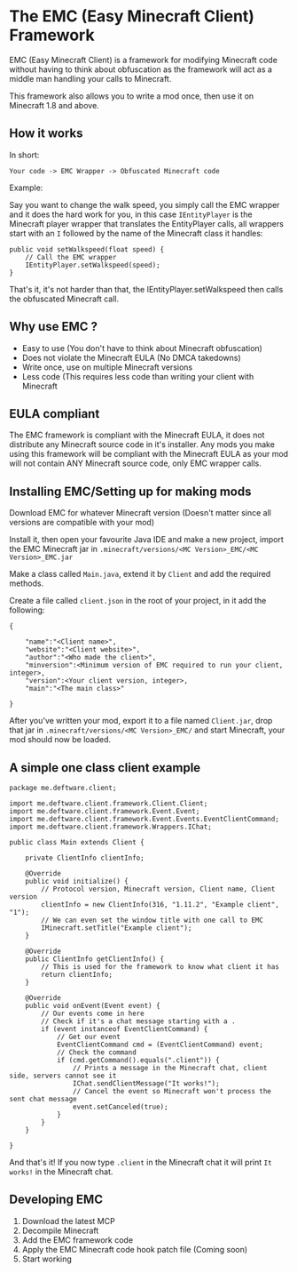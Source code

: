 The EMC (Easy Minecraft Client) Framework
===================

EMC (Easy Minecraft Client) is a framework for modifying Minecraft code without having to think about
obfuscation as the framework will act as a middle man handling your calls to Minecraft.

This framework also allows you to write a mod once, then use it on Minecraft 1.8 and above.

How it works
-------------------

In short:

`Your code -> EMC Wrapper -> Obfuscated Minecraft code`

Example:

Say you want to change the walk speed, you simply call the EMC wrapper and it does the hard work for you,
in this case `IEntityPlayer` is the Minecraft player wrapper that translates the EntityPlayer calls,
all wrappers start with an `I` followed by the name of the Minecraft class it handles:

```
public void setWalkspeed(float speed) {
	// Call the EMC wrapper
	IEntityPlayer.setWalkspeed(speed);
}
```

That's it, it's not harder than that, the IEntityPlayer.setWalkspeed then calls the obfuscated Minecraft call.

Why use EMC ?
-------------------

* Easy to use (You don't have to think about Minecraft obfuscation)
* Does not violate the Minecraft EULA (No DMCA takedowns)
* Write once, use on multiple Minecraft versions
* Less code (This requires less code than writing your client with Minecraft

EULA compliant
-------------------

The EMC framework is compliant with the Minecraft EULA, it does not distribute any Minecraft source code in it's installer.
Any mods you make using this framework will be compliant with the Minecraft EULA as your mod will not contain ANY
Minecraft source code, only EMC wrapper calls.

Installing EMC/Setting up for making mods
-------------------

Download EMC for whatever Minecraft version (Doesn't matter since all versions are compatible with your mod)

Install it, then open your favourite Java IDE and make a new project, import the EMC Minecraft jar in `.minecraft/versions/<MC Version>_EMC/<MC Version>_EMC.jar`

Make a class called `Main.java`, extend it by `Client` and add the required methods.

Create a file called `client.json` in the root of your project, in it add the following:

```
{

    "name":"<Client name>",
    "website":"<Client website>",
    "author":"<Who made the client>",
    "minversion":<Minimum version of EMC required to run your client, integer>,
    "version":<Your client version, integer>,
    "main":"<The main class>"

}
```

After you've written your mod, export it to a file named `Client.jar`, drop that jar in `.minecraft/versions/<MC Version>_EMC/` and start Minecraft, your
mod should now be loaded.

A simple one class client example
-------------------

```
package me.deftware.client;

import me.deftware.client.framework.Client.Client;
import me.deftware.client.framework.Event.Event;
import me.deftware.client.framework.Event.Events.EventClientCommand;
import me.deftware.client.framework.Wrappers.IChat;

public class Main extends Client {
	
	private ClientInfo clientInfo;
	
	@Override
	public void initialize() {
		// Protocol version, Minecraft version, Client name, Client version
		clientInfo = new ClientInfo(316, "1.11.2", "Example client", "1");
		// We can even set the window title with one call to EMC
		IMinecraft.setTitle("Example client");
	}

	@Override
	public ClientInfo getClientInfo() {
		// This is used for the framework to know what client it has
		return clientInfo;
	}

	@Override
	public void onEvent(Event event) {
		// Our events come in here
		// Check if it's a chat message starting with a .
		if (event instanceof EventClientCommand) {
			// Get our event
			EventClientCommand cmd = (EventClientCommand) event;
			// Check the command
			if (cmd.getCommand().equals(".client")) {
				// Prints a message in the Minecraft chat, client side, servers cannot see it
				IChat.sendClientMessage("It works!");
				// Cancel the event so Minecraft won't process the sent chat message
				event.setCanceled(true);
			}
		}
	}

}
```

And that's it! If you now type `.client` in the Minecraft chat it will print `It works!` in the Minecraft chat.

Developing EMC
-------------------

1. Download the latest MCP
2. Decompile Minecraft
3. Add the EMC framework code
4. Apply the EMC Minecraft code hook patch file (Coming soon)
5. Start working
